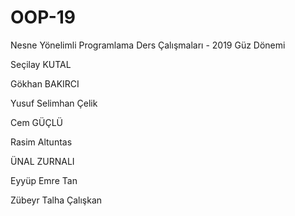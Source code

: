 ﻿# OOP-19
Nesne Yönelimli Programlama Ders Çalışmaları - 2019 Güz Dönemi

 
Seçilay KUTAL




Gökhan BAKIRCI

Yusuf Selimhan Çelik 

Cem GÜÇLÜ


Rasim Altuntas

ÜNAL  ZURNALI

Eyyüp Emre Tan

Zübeyr Talha Çalışkan
